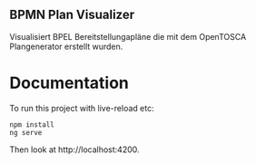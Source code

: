 ## BPMN Plan Visualizer

Visualisiert BPEL Bereitstellungapläne die 
mit dem OpenTOSCA Plangenerator erstellt wurden.

# Documentation

To run this project with live-reload etc: 
 
    npm install
    ng serve  
    
Then look at http://localhost:4200. 
